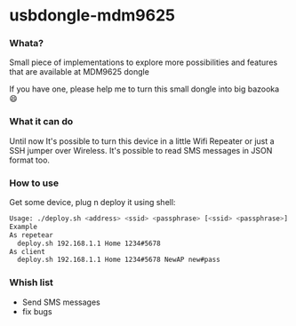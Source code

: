 # usbdongle-mdm9625

### Whata?
Small piece of implementations to explore more possibilities and features that are available at MDM9625 dongle

If you have one, please help me to turn this small dongle into big bazooka :smile:

### What it can do
Until now It's possible to turn this device in a little Wifi Repeater or just a SSH jumper over Wireless. It's possible to read  SMS messages in JSON format too.

### How to use

Get some device, plug n deploy it using shell:

```sh
Usage: ./deploy.sh <address> <ssid> <passphrase> [<ssid> <passphrase>] 
Example
As repetear
  deploy.sh 192.168.1.1 Home 1234#5678
As client
  deploy.sh 192.168.1.1 Home 1234#5678 NewAP new#pass
```

### Whish list
- Send SMS messages
- fix bugs
